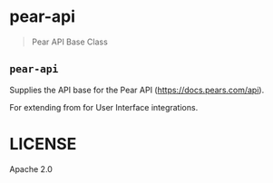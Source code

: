 # pear-api

> Pear API Base Class

## `pear-api`

Supplies the API base for the Pear API (https://docs.pears.com/api).

For extending from for User Interface integrations.

# LICENSE

Apache 2.0
